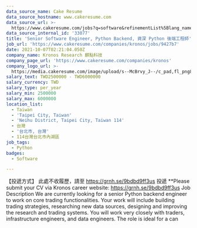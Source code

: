 ```yaml
---
data_source_name: Cake Resume
data_source_hostname: www.cakeresume.com
data_source_url: >-
  https://www.cakeresume.com/jobs?q=software&refinementList%5Blang_name%5D%5B0%5D=English&refinementList%5Bsalary_type%5D=per_year&range%5Bsalary_range%5D%5Bmin%5D=1000000&page=2
data_source_internal_id: '33077'
title: 'Senior Software Engineer, Python Backend, 資深 Python 後端工程師'
job_url: 'https://www.cakeresume.com/companies/kronos/jobs/9427b7'
date: 2021-10-07T02:21:04.050Z
company_name: Kronos Research 麒點科技
company_page_url: 'https://www.cakeresume.com/companies/kronos'
company_logo_url: >-
  https://media.cakeresume.com/image/upload/s--McBrvy_J--/c_pad,fl_png8,h_200,w_200/v1578283593/oah25nx6qnylshhzlpzk.png
salary_text: TWD2500000 - TWD6000000
salary_currency: TWD
salary_type: per_year
salary_min: 2500000
salary_max: 6000000
location_list:
  - Taiwan
  - 'Taipei City, Taiwan'
  - 'Neihu District, Taipei City, Taiwan 114'
  - 台灣
  - '台北市, 台灣'
  - 114台灣台北市內湖區
job_tags:
  - Python
badges:
  - Software

---
```


【投遞方式】 此處不收履歷，請至 https://grnh.se/9bdbd9ff3us 投遞 **Please submit your CV via Kronos career website: https://grnh.se/9bdbd9ff3us Job Description We are currently looking for a senior Python backend engineer to work on core trading functionalities. Your work will include building trading strategies, researching new data sources, designing and improving the research and trading systems. You will work very closely with traders, infrastructure engineers, and data engineers. The role is ideal for a can
